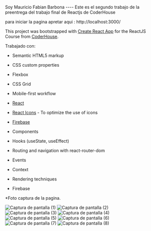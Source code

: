 Soy Mauricio Fabian Barbona ---- Este es el segundo trabajo de la preentrega del trabajo final de Reactjs de CoderHouse

para iniciar la pagina apretar aqui : http://localhost:3000/

This project was bootstrapped with [Create React App](https://github.com/facebook/create-react-app) for the ReactJS Course from [CoderHouse](https://www.coderhouse.com/).

Trabajado con:

- Semantic HTML5 markup
- CSS custom properties
- Flexbox
- CSS Grid
- Mobile-first workflow
- [React](https://reactjs.org/)
- [React Icons](https://react-icons.github.io/react-icons) - To optimize the use of icons
- [Firebase](https://firebase.google.com/)

- Components
- Hooks (useState, useEffect)
- Routing and navigation with react-router-dom
- Events
- Context
- Rendering techniques
- Firebase


*Foto captura de la pagina.

![Captura de pantalla (1)](https://user-images.githubusercontent.com/116315725/235697856-79b5b706-305e-4e91-9189-dcda5ce683bc.png)
![Captura de pantalla (2)](https://user-images.githubusercontent.com/116315725/235697877-71aadc7e-857a-4af3-a480-dcf05227a155.png)
![Captura de pantalla (3)](https://user-images.githubusercontent.com/116315725/235697894-17d61f4b-df4b-4adb-83fd-2709feeea04e.png)
![Captura de pantalla (4)](https://user-images.githubusercontent.com/116315725/235697938-858605cd-2b23-4f57-8b77-909d12a19852.png)
![Captura de pantalla (5)](https://user-images.githubusercontent.com/116315725/235697992-ab35831e-b9b9-4b86-a598-246fda1ca180.png)
![Captura de pantalla (6)](https://user-images.githubusercontent.com/116315725/235698000-c202775f-43de-46d5-b267-a2aeb210c667.png)
![Captura de pantalla (7)](https://user-images.githubusercontent.com/116315725/235698016-933e43d7-f8de-449e-8621-5c7753591fb1.png)
![Captura de pantalla (8)](https://user-images.githubusercontent.com/116315725/235698020-f15472fd-bf41-45c0-8f92-eb69314ddc71.png)
